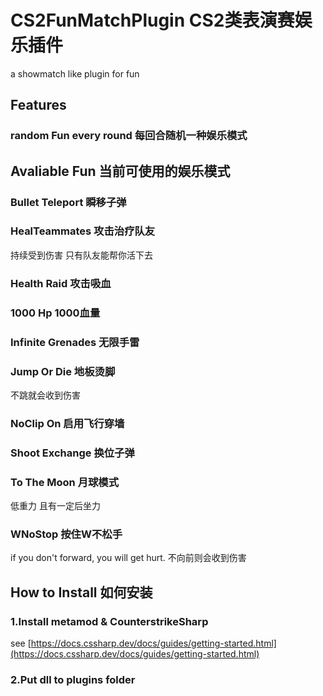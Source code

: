 # **CS2FunMatchPlugin CS2类表演赛娱乐插件**
a showmatch like plugin for fun

## Features 

### random Fun every round 每回合随机一种娱乐模式

## Avaliable Fun 当前可使用的娱乐模式

### Bullet Teleport 瞬移子弹
### HealTeammates 攻击治疗队友
持续受到伤害 只有队友能帮你活下去
### Health Raid 攻击吸血
### 1000 Hp 1000血量
### Infinite Grenades 无限手雷
### Jump Or Die 地板烫脚
不跳就会收到伤害
### NoClip On 启用飞行穿墙
### Shoot Exchange 换位子弹
### To The Moon 月球模式
低重力 且有一定后坐力
### WNoStop 按住W不松手
if you don't forward, you will get hurt.
不向前则会收到伤害

## How to Install 如何安装

### 1.Install metamod & CounterstrikeSharp
see [https://docs.cssharp.dev/docs/guides/getting-started.html](https://docs.cssharp.dev/docs/guides/getting-started.html)
### 2.Put dll to plugins folder
 
